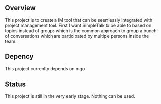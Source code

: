 Overview
-----------------------------
This project is to create a IM tool that can be seemlessly integrated with project management tool.
First I want SimpleTalk to be able to based on topics instead of groups which is the common
approach to group a bunch of conversations which are participated by multiple persons inside the
team.

Depency
-----------------------------
This project currenlty depends on mgo

Status
-----------------------------
This project is still in the very early stage. Nothing can be used.
